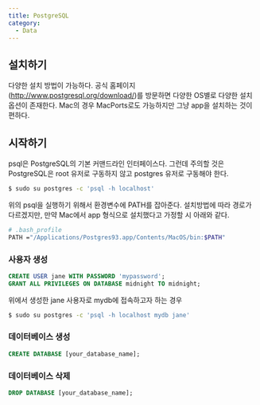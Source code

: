 ```yaml
---
title: PostgreSQL
category:
  - Data
---
```


## 설치하기
다양한 설치 방법이 가능하다. 공식 홈페이지(<http://www.postgresql.org/download/>)를 방문하면 다양한 OS별로 다양한 설치 옵션이 존재한다.
Mac의 경우 MacPorts로도 가능하지만 그냥 app을 설치하는 것이 편하다.

## 시작하기
psql은 PostgreSQL의 기본 커맨드라인 인터페이스다. 그런데 주의할 것은 PostgreSQL은 root 유저로 구동하지 않고 postgres 유저로 구동해야 한다.

```sh
$ sudo su postgres -c 'psql -h localhost'
```

위의 psql을 실행하기 위해서 환경변수에 PATH를 잡아준다. 설치방법에 따라 경로가 다르겠지만, 만약 Mac에서 app 형식으로 설치했다고 가정할 시 아래와 같다.

```sh
# .bash_profile
PATH ="/Applications/Postgres93.app/Contents/MacOS/bin:$PATH"
```

### 사용자 생성

```sql
CREATE USER jane WITH PASSWORD 'mypassword';
GRANT ALL PRIVILEGES ON DATABASE midnight TO midnight;
```

위에서 생성한 jane 사용자로 mydb에 접속하고자 하는 경우
```sh
$ sudo su postgres -c 'psql -h localhost mydb jane'
```

### 데이터베이스 생성

```sql
CREATE DATABASE [your_database_name];
```

### 데이터베이스 삭제

```sql
DROP DATABASE [your_database_name];
```
